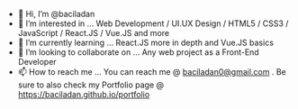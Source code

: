 - 👋 Hi, I’m @baciladan
- 👀 I’m interested in ... Web Development / UI.UX Design / HTML5 / CSS3 / JavaScript / React.JS / Vue.JS and more
- 🌱 I’m currently learning ... React.JS more in depth and Vue.JS basics
- 💞️ I’m looking to collaborate on ... Any web project as a Front-End Developer
- 📫 How to reach me ... You can reach me @ baciladan0@gmail.com .  Be sure to also check my Portfolio page @ https://baciladan.github.io/portfolio

<!---
baciladan/baciladan is a ✨ special ✨ repository because its `README.md` (this file) appears on your GitHub profile.
You can click the Preview link to take a look at your changes.
--->
